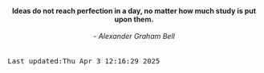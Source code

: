
<div align="center"><b><span>Ideas do not reach perfection in a day, no matter how much study is put upon them.</span></b><br><br><i> - Alexander Graham Bell</i></div>
<br><br><kbd>Last updated:Thu Apr  3 12:16:29 2025</kbd>